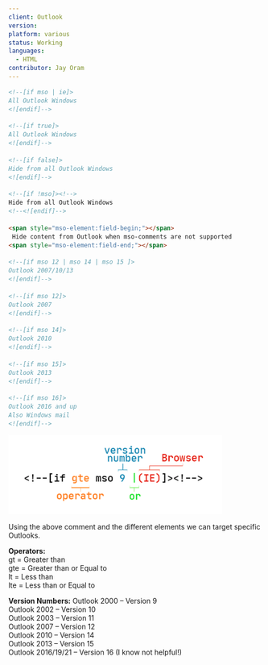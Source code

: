 ```yaml
---
client: Outlook
version:
platform: various
status: Working
languages:
  - HTML
contributor: Jay Oram
---
```


```html
<!--[if mso | ie]>
All Outlook Windows
<![endif]-->

<!--[if true]>
All Outlook Windows
<![endif]-->

<!--[if false]>
Hide from all Outlook Windows
<![endif]-->

<!--[if !mso]><!-->
Hide from all Outlook Windows
<!--<![endif]-->

<span style="mso-element:field-begin;"></span>
 Hide content from Outlook when mso-comments are not supported
<span style="mso-element:field-end;"></span>

<!--[if mso 12 | mso 14 | mso 15 ]>
Outlook 2007/10/13
<![endif]-->

<!--[if mso 12]>
Outlook 2007
<![endif]-->

<!--[if mso 14]>
Outlook 2010
<![endif]-->

<!--[if mso 15]>
Outlook 2013
<![endif]-->

<!--[if mso 16]>
Outlook 2016 and up
Also Windows mail
<![endif]-->
```
![mso comment configuration diagram](/assets/img/mso-comment-diagram.png)

Using the above comment and the different elements we can target specific Outlooks. 

**Operators:**<br>
gt = Greater than<br>
gte = Greater than or Equal to<br>
lt = Less than<br>
lte = Less than or Equal to<br>

**Version Numbers:**
Outlook 2000 – Version 9<br>
Outlook 2002 – Version 10<br>
Outlook 2003 – Version 11<br>
Outlook 2007 – Version 12<br>
Outlook 2010 – Version 14<br>
Outlook 2013 – Version 15<br>
Outlook 2016/19/21 – Version 16 (I know not helpful!)

